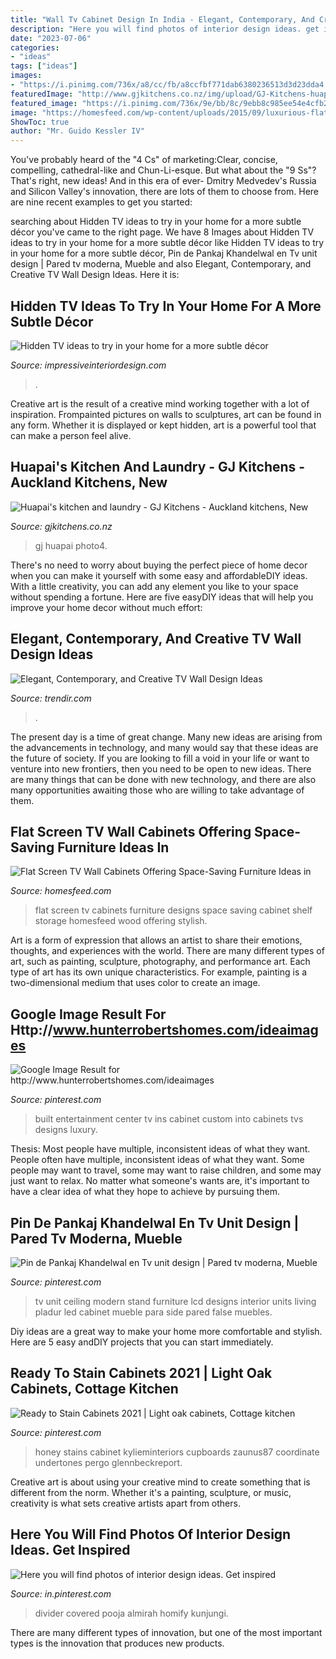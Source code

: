 ```yaml
---
title: "Wall Tv Cabinet Design In India - Elegant, Contemporary, And Creative Tv Wall Design Ideas"
description: "Here you will find photos of interior design ideas. get inspired"
date: "2023-07-06"
categories:
- "ideas"
tags: ["ideas"]
images:
- "https://i.pinimg.com/736x/a8/cc/fb/a8ccfbf771dab6380236513d3d23dda4.jpg"
featuredImage: "http://www.gjkitchens.co.nz/img/upload/GJ-Kitchens-huapais-kitchen-photo4-20181017022428242.jpg"
featured_image: "https://i.pinimg.com/736x/9e/bb/8c/9ebb8c985ee54e4cfb2f5b6aae223420.jpg"
image: "https://homesfeed.com/wp-content/uploads/2015/09/luxurious-flat-screen-tv-wall-cabinet-in-white-wood-scheme-decorated-with-shelf-and-media-storage-plus-wall-mount-shelf-and-rug-decorated-on-grey-painted-wall.jpg"
ShowToc: true
author: "Mr. Guido Kessler IV"
---
```



You've probably heard of the "4 Cs" of marketing:Clear, concise, compelling, cathedral-like and Chun-Li-esque. But what about the "9 Ss"? That's right, new ideas! And in this era of ever- Dmitry Medvedev's Russia and Silicon Valley's innovation, there are lots of them to choose from. Here are nine recent examples to get you started: 

	

		
searching about Hidden TV ideas to try in your home for a more subtle décor you've came to the right page. We have 8 Images about Hidden TV ideas to try in your home for a more subtle décor like Hidden TV ideas to try in your home for a more subtle décor, Pin de Pankaj Khandelwal en Tv unit design | Pared tv moderna, Mueble and also Elegant, Contemporary, and Creative TV Wall Design Ideas. Here it is:
		
    
## Hidden TV Ideas To Try In Your Home For A More Subtle Décor

<img loading=lazy src="https://www.impressiveinteriordesign.com/wp-content/uploads/2019/10/tv8.jpg" onerror="this.onerror=null;this.src='https://tse2.mm.bing.net/th?id=OIP.LgnCHWmYJWfyhCRwT1FjRgHaLc&amp;pid=15.1';" alt="Hidden TV ideas to try in your home for a more subtle décor">

_Source: impressiveinteriordesign.com_

>. 

	

Creative art is the result of a creative mind working together with a lot of inspiration. Frompainted pictures on walls to sculptures, art can be found in any form. Whether it is displayed or kept hidden, art is a powerful tool that can make a person feel alive.

    
## Huapai&#039;s Kitchen And Laundry - GJ Kitchens - Auckland Kitchens, New

<img loading=lazy src="http://www.gjkitchens.co.nz/img/upload/GJ-Kitchens-huapais-kitchen-photo4-20181017022428242.jpg" onerror="this.onerror=null;this.src='https://tse3.mm.bing.net/th?id=OIP.ibwp3M4saA-e4YMdTea2LwHaE4&amp;pid=15.1';" alt="Huapai&#039;s kitchen and laundry - GJ Kitchens - Auckland kitchens, New">

_Source: gjkitchens.co.nz_

>gj huapai photo4. 

	

There's no need to worry about buying the perfect piece of home decor when you can make it yourself with some easy and affordableDIY ideas. With a little creativity, you can add any element you like to your space without spending a fortune. Here are five easyDIY ideas that will help you improve your home decor without much effort: 

    
## Elegant, Contemporary, And Creative TV Wall Design Ideas

<img loading=lazy src="https://cdn.trendir.com/wp-content/uploads/2017/01/Staircase-side-wall-wit-ha-TV.jpg" onerror="this.onerror=null;this.src='https://tse4.mm.bing.net/th?id=OIP.0qW6NDTorX49VfZg4OzW4gHaKk&amp;pid=15.1';" alt="Elegant, Contemporary, and Creative TV Wall Design Ideas">

_Source: trendir.com_

>. 

	

The present day is a time of great change. Many new ideas are arising from the advancements in technology, and many would say that these ideas are the future of society. If you are looking to fill a void in your life or want to venture into new frontiers, then you need to be open to new ideas. There are many things that can be done with new technology, and there are also many opportunities awaiting those who are willing to take advantage of them.

    
## Flat Screen TV Wall Cabinets Offering Space-Saving Furniture Ideas In

<img loading=lazy src="https://homesfeed.com/wp-content/uploads/2015/09/luxurious-flat-screen-tv-wall-cabinet-in-white-wood-scheme-decorated-with-shelf-and-media-storage-plus-wall-mount-shelf-and-rug-decorated-on-grey-painted-wall.jpg" onerror="this.onerror=null;this.src='https://tse4.mm.bing.net/th?id=OIP.X8wUSWIz10A_k09KvvmsfgHaFj&amp;pid=15.1';" alt="Flat Screen TV Wall Cabinets Offering Space-Saving Furniture Ideas in">

_Source: homesfeed.com_

>flat screen tv cabinets furniture designs space saving cabinet shelf storage homesfeed wood offering stylish. 

	

Art is a form of expression that allows an artist to share their emotions, thoughts, and experiences with the world. There are many different types of art, such as painting, sculpture, photography, and performance art. Each type of art has its own unique characteristics. For example, painting is a two-dimensional medium that uses color to create an image.

    
## Google Image Result For Http://www.hunterrobertshomes.com/ideaimages

<img loading=lazy src="https://i.pinimg.com/736x/06/ca/40/06ca4090066f44ee6b6ed14b1de65e18--built-in-media-center-built-in-entertainment-center.jpg" onerror="this.onerror=null;this.src='https://tse4.mm.bing.net/th?id=OIP.UJvH94OVDbv_94ZHcGc_9QHaFH&amp;pid=15.1';" alt="Google Image Result for http://www.hunterrobertshomes.com/ideaimages">

_Source: pinterest.com_

>built entertainment center tv ins cabinet custom into cabinets tvs designs luxury. 

	

Thesis: Most people have multiple, inconsistent ideas of what they want.
People often have multiple, inconsistent ideas of what they want. Some people may want to travel, some may want to raise children, and some may just want to relax. No matter what someone's wants are, it's important to have a clear idea of what they hope to achieve by pursuing them.

    
## Pin De Pankaj Khandelwal En Tv Unit Design | Pared Tv Moderna, Mueble

<img loading=lazy src="https://i.pinimg.com/736x/6a/2d/64/6a2d6444b3e6e634c298be3a0e9db35a.jpg" onerror="this.onerror=null;this.src='https://tse4.mm.bing.net/th?id=OIP.7U5Z9GknXtsOQVYPOmaHaQHaJ3&amp;pid=15.1';" alt="Pin de Pankaj Khandelwal en Tv unit design | Pared tv moderna, Mueble">

_Source: pinterest.com_

>tv unit ceiling modern stand furniture lcd designs interior units living pladur led cabinet mueble para side pared false muebles. 

	

Diy ideas are a great way to make your home more comfortable and stylish. Here are 5 easy andDIY projects that you can start immediately.

    
## Ready To Stain Cabinets 2021 | Light Oak Cabinets, Cottage Kitchen

<img loading=lazy src="https://i.pinimg.com/736x/a8/cc/fb/a8ccfbf771dab6380236513d3d23dda4.jpg" onerror="this.onerror=null;this.src='https://tse3.mm.bing.net/th?id=OIP.SZaGgepZqlPevfwdgiNStgHaJ3&amp;pid=15.1';" alt="Ready to Stain Cabinets 2021 | Light oak cabinets, Cottage kitchen">

_Source: pinterest.com_

>honey stains cabinet kylieminteriors cupboards zaunus87 coordinate undertones pergo glennbeckreport. 

	

Creative art is about using your creative mind to create something that is different from the norm. Whether it's a painting, sculpture, or music, creativity is what sets creative artists apart from others.

    
## Here You Will Find Photos Of Interior Design Ideas. Get Inspired

<img loading=lazy src="https://i.pinimg.com/736x/9e/bb/8c/9ebb8c985ee54e4cfb2f5b6aae223420.jpg" onerror="this.onerror=null;this.src='https://tse1.mm.bing.net/th?id=OIP.zBL1Biv2LmD6Mz5iXqQmiQHaLG&amp;pid=15.1';" alt="Here you will find photos of interior design ideas. Get inspired">

_Source: in.pinterest.com_

>divider covered pooja almirah homify kunjungi. 

	

There are many different types of innovation, but one of the most important types is the innovation that produces new products.


